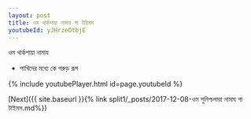 ```yaml
---
layout: post
title: ওম থার্কশায়া নামায গা টাইমস
youtubeId: yJHrzeOtbjE
---
```

 
 
 ওম থার্কশায়া নামায  
 
 -  পাখিদের মধ্যে কে গরুড় রূপ 
 
  
 
  
 
 
 
 
 
 


{% include youtubePlayer.html id=page.youtubeId %}
 
[Next]({{ site.baseurl }}{% link  split1/_posts/2017-12-08-ওম সুনিশ্চলায়া নামায গা টাইমস.md%})
 
